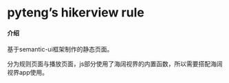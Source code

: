 # pyteng’s hikerview rule

#### 介绍

基于semantic-ui框架制作的静态页面。

分为规则页面与播放页面，js部分使用了海阔视界的内置函数，所以需要搭配海阔视界app使用。